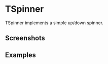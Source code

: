 TSpinner
========

TSpinner implements a simple up/down spinner.

Screenshots
-----------

Examples
--------
